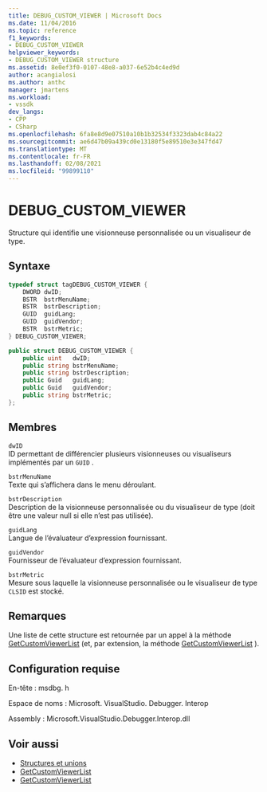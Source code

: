 ```yaml
---
title: DEBUG_CUSTOM_VIEWER | Microsoft Docs
ms.date: 11/04/2016
ms.topic: reference
f1_keywords:
- DEBUG_CUSTOM_VIEWER
helpviewer_keywords:
- DEBUG_CUSTOM_VIEWER structure
ms.assetid: 8e0ef3f0-0107-48e8-a037-6e52b4c4ed9d
author: acangialosi
ms.author: anthc
manager: jmartens
ms.workload:
- vssdk
dev_langs:
- CPP
- CSharp
ms.openlocfilehash: 6fa8e8d9e07510a10b1b32534f3323dab4c84a22
ms.sourcegitcommit: ae6d47b09a439cd0e13180f5e89510e3e347fd47
ms.translationtype: MT
ms.contentlocale: fr-FR
ms.lasthandoff: 02/08/2021
ms.locfileid: "99899110"
---
```

# <a name="debug_custom_viewer"></a>DEBUG_CUSTOM_VIEWER
Structure qui identifie une visionneuse personnalisée ou un visualiseur de type.

## <a name="syntax"></a>Syntaxe

```cpp
typedef struct tagDEBUG_CUSTOM_VIEWER {
    DWORD dwID;
    BSTR  bstrMenuName;
    BSTR  bstrDescription;
    GUID  guidLang;
    GUID  guidVendor;
    BSTR  bstrMetric;
} DEBUG_CUSTOM_VIEWER;
```

```csharp
public struct DEBUG_CUSTOM_VIEWER {
    public uint   dwID;
    public string bstrMenuName;
    public string bstrDescription;
    public Guid   guidLang;
    public Guid   guidVendor;
    public string bstrMetric;
};
```

## <a name="members"></a>Membres
`dwID`\
ID permettant de différencier plusieurs visionneuses ou visualiseurs implémentés par un `GUID` .

`bstrMenuName`\
Texte qui s’affichera dans le menu déroulant.

`bstrDescription`\
Description de la visionneuse personnalisée ou du visualiseur de type (doit être une valeur null si elle n’est pas utilisée).

`guidLang`\
Langue de l’évaluateur d’expression fournissant.

`guidVendor`\
Fournisseur de l’évaluateur d’expression fournissant.

`bstrMetric`\
Mesure sous laquelle la visionneuse personnalisée ou le visualiseur de type `CLSID` est stocké.

## <a name="remarks"></a>Remarques
Une liste de cette structure est retournée par un appel à la méthode [GetCustomViewerList](../../../extensibility/debugger/reference/idebugproperty3-getcustomviewerlist.md) (et, par extension, la méthode [GetCustomViewerList](../../../extensibility/debugger/reference/ieevisualizerservice-getcustomviewerlist.md) ).

## <a name="requirements"></a>Configuration requise
En-tête : msdbg. h

Espace de noms : Microsoft. VisualStudio. Debugger. Interop

Assembly : Microsoft.VisualStudio.Debugger.Interop.dll

## <a name="see-also"></a>Voir aussi
- [Structures et unions](../../../extensibility/debugger/reference/structures-and-unions.md)
- [GetCustomViewerList](../../../extensibility/debugger/reference/idebugproperty3-getcustomviewerlist.md)
- [GetCustomViewerList](../../../extensibility/debugger/reference/ieevisualizerservice-getcustomviewerlist.md)
